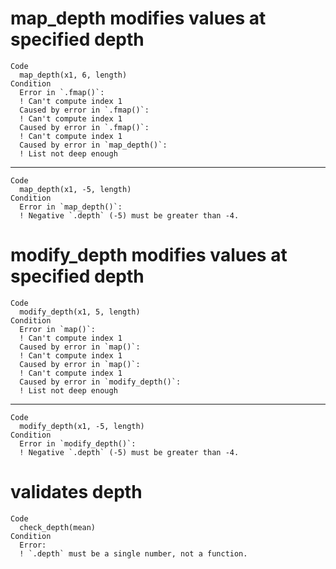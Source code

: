 # map_depth modifies values at specified depth

    Code
      map_depth(x1, 6, length)
    Condition
      Error in `.fmap()`:
      ! Can't compute index 1
      Caused by error in `.fmap()`:
      ! Can't compute index 1
      Caused by error in `.fmap()`:
      ! Can't compute index 1
      Caused by error in `map_depth()`:
      ! List not deep enough

---

    Code
      map_depth(x1, -5, length)
    Condition
      Error in `map_depth()`:
      ! Negative `.depth` (-5) must be greater than -4.

# modify_depth modifies values at specified depth

    Code
      modify_depth(x1, 5, length)
    Condition
      Error in `map()`:
      ! Can't compute index 1
      Caused by error in `map()`:
      ! Can't compute index 1
      Caused by error in `map()`:
      ! Can't compute index 1
      Caused by error in `modify_depth()`:
      ! List not deep enough

---

    Code
      modify_depth(x1, -5, length)
    Condition
      Error in `modify_depth()`:
      ! Negative `.depth` (-5) must be greater than -4.

# validates depth

    Code
      check_depth(mean)
    Condition
      Error:
      ! `.depth` must be a single number, not a function.

